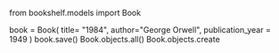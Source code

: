 from bookshelf.models import Book

book = Book(
    title= "1984",
    author="George Orwell",
    publication_year = 1949
)
book.save()
Book.objects.all()
Book.objects.create